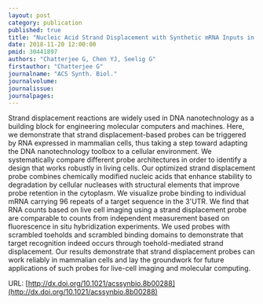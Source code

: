 ```yaml
---
layout: post
category: publication
published: true
title: "Nucleic Acid Strand Displacement with Synthetic mRNA Inputs in Living Mammalian Cells"
date: 2018-11-20 12:00:00
pmid: 30441897
authors: "Chatterjee G, Chen YJ, Seelig G"
firstauthor: "Chatterjee G"
journalname: "ACS Synth. Biol."
journalvolume: 
journalissue: 
journalpages: 
---
```


Strand displacement reactions are widely used in DNA nanotechnology as a building block for engineering molecular computers and machines. Here, we demonstrate that strand displacement-based probes can be triggered by RNA expressed in mammalian cells, thus taking a step toward adapting the DNA nanotechnology toolbox to a cellular environment. We systematically compare different probe architectures in order to identify a design that works robustly in living cells. Our optimized strand displacement probe combines chemically modified nucleic acids that enhance stability to degradation by cellular nucleases with structural elements that improve probe retention in the cytoplasm. We visualize probe binding to individual mRNA carrying 96 repeats of a target sequence in the 3'UTR. We find that RNA counts based on live cell imaging using a strand displacement probe are comparable to counts from independent measurement based on fluorescence in situ hybridization experiments. We used probes with scrambled toeholds and scrambled binding domains to demonstrate that target recognition indeed occurs through toehold-mediated strand displacement. Our results demonstrate that strand displacement probes can work reliably in mammalian cells and lay the groundwork for future applications of such probes for live-cell imaging and molecular computing.

URL: [http://dx.doi.org/10.1021/acssynbio.8b00288](http://dx.doi.org/10.1021/acssynbio.8b00288)
